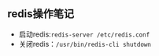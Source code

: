 redis操作笔记
-----------------------------------

* 启动redis:`redis-server /etc/redis.conf`
* 关闭redis：`/usr/bin/redis-cli shutdown`